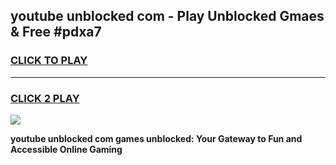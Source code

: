 
## youtube unblocked com - Play Unblocked Gmaes & Free #pdxa7
<h3>
<a href="https://news.freeplayer.one?title=youtube_unblocked_com&ref=03M">CLICK TO PLAY</a></h3>
<hr>

<h3>
<a href="https://news.freeplayer.one?title=youtube_unblocked_com&ref=03M">CLICK 2 PLAY</a>
  
</h3>

<a href="https://news.freeplayer.one?title=youtube_unblocked_com&ref=03M"><img src="https://clearcache.store/games.png"></a>


**youtube unblocked com games unblocked: Your Gateway to Fun and Accessible Online Gaming**
